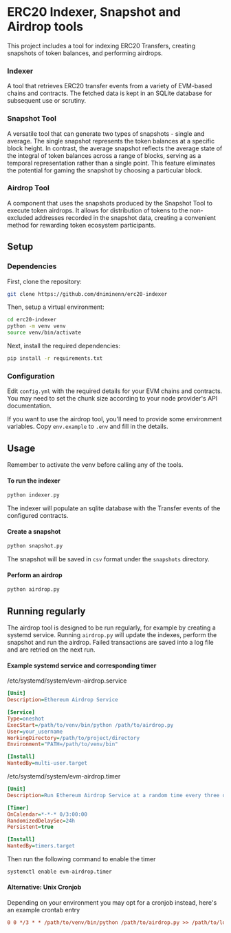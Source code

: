 # ERC20 Indexer, Snapshot and Airdrop tools

This project includes a tool for indexing ERC20 Transfers, creating snapshots of token balances, and performing airdrops.

### Indexer
A tool that retrieves ERC20 transfer events from a variety of EVM-based chains and contracts. The fetched data is kept in an SQLite database for subsequent use or scrutiny.

### Snapshot Tool
A versatile tool that can generate two types of snapshots - single and average. The single snapshot represents the token balances at a specific block height. In contrast, the average snapshot reflects the average state of the integral of token balances across a range of blocks, serving as a temporal representation rather than a single point. This feature eliminates the potential for gaming the snapshot by choosing a particular block.

### Airdrop Tool
A component that uses the snapshots produced by the Snapshot Tool to execute token airdrops. It allows for distribution of tokens to the non-excluded addresses recorded in the snapshot data, creating a convenient method for rewarding token ecosystem participants.

## Setup

### Dependencies

First, clone the repository:

```bash
git clone https://github.com/dniminenn/erc20-indexer
```

Then, setup a virtual environment:

```bash
cd erc20-indexer
python -m venv venv
source venv/bin/activate
```
Next, install the required dependencies:

```bash
pip install -r requirements.txt
```

### Configuration

Edit `config.yml` with the required details for your EVM chains and contracts. You may need to set the chunk size according to your node provider's API documentation.

If you want to use the airdrop tool, you'll need to provide some environment variables. Copy `env.example` to `.env` and fill in the details.

## Usage

Remember to activate the venv before calling any of the tools.

#### To run the indexer

```bash
python indexer.py
```

The indexer will populate an sqlite database with the Transfer events of the configured contracts.

#### Create a snapshot

```bash
python snapshot.py
```

The snapshot will be saved in `csv` format under the `snapshots` directory.

#### Perform an airdrop
```bash
python airdrop.py
```

## Running regularly

The airdrop tool is designed to be run regularly, for example by creating a systemd service. Running `airdrop.py` will update the indexes, perform the snapshot and run the airdrop. Failed transactions are saved into a log file and are retried on the next run.

#### Example systemd service and corresponding timer

/etc/systemd/system/evm-airdrop.service
```ini
[Unit]
Description=Ethereum Airdrop Service

[Service]
Type=oneshot
ExecStart=/path/to/venv/bin/python /path/to/airdrop.py
User=your_username
WorkingDirectory=/path/to/project/directory
Environment="PATH=/path/to/venv/bin"

[Install]
WantedBy=multi-user.target
```

/etc/systemd/system/evm-airdrop.timer
```ini
[Unit]
Description=Run Ethereum Airdrop Service at a random time every three days

[Timer]
OnCalendar=*-*-* 0/3:00:00
RandomizedDelaySec=24h
Persistent=true

[Install]
WantedBy=timers.target
```

Then run the following command to enable the timer
```bash
systemctl enable evm-airdrop.timer
```

#### Alternative: Unix Cronjob
Depending on your environment you may opt for a cronjob instead, here's an example crontab entry
```ini
0 0 */3 * * /path/to/venv/bin/python /path/to/airdrop.py >> /path/to/logfile.log 2>&1
```
